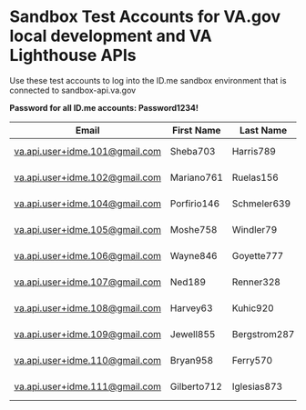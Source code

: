 # Sandbox Test Accounts for VA.gov local development and VA Lighthouse APIs

Use these test accounts to log into the ID.me sandbox environment that is connected to sandbox-api.va.gov

**Password for all ID.me accounts: Password1234!**

| Email | First Name | Last Name | Sex | Birthdate | ICN |
| --- | --- | --- | --- | --- | --- |
| va.api.user+idme.101@gmail.com | Sheba703 | Harris789 | F | 1926-01-08 | 1008882029V851792 |
| va.api.user+idme.102@gmail.com | Mariano761 | Ruelas156 | M |1907-11-20 | 1200009998V765971 |
| va.api.user+idme.104@gmail.com | Porfirio146 | Schmeler639 | M | 1916-06-15 | 1008881315V969195 |
| va.api.user+idme.105@gmail.com | Moshe758 | Windler79 | M | 1917-03-05 | 1200009999V910800 |
| va.api.user+idme.106@gmail.com | Wayne846 | Goyette777 | M | 1947-05-30 | 1008881604V574676 |
| va.api.user+idme.107@gmail.com | Ned189 | Renner328 | M | 1993-09-06 | 1200010027V620785 |
| va.api.user+idme.108@gmail.com | Harvey63 | Kuhic920 | M | 1927-10-21 | 1200010030V199015 |
| va.api.user+idme.109@gmail.com | Jewell855 | Bergstrom287 | M | 1945-10-19 | 1200010032V451902 |
| va.api.user+idme.110@gmail.com | Bryan958 | Ferry570 | M | 1939-01-24 | 1200010033V637821 |
| va.api.user+idme.111@gmail.com | Gilberto712 | Iglesias873 | M | 1926-04-05 | 1200010037V546436 |
